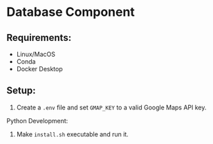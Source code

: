 # Database Component

## Requirements:

- Linux/MacOS
- Conda
- Docker Desktop

## Setup:

1. Create a `.env` file and set `GMAP_KEY` to a valid Google Maps API key.

Python Development:

1. Make `install.sh` executable and run it.
